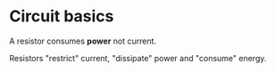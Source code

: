# Circuit basics

A resistor consumes **power** not current.

Resistors "restrict" current, "dissipate" power and "consume" energy.